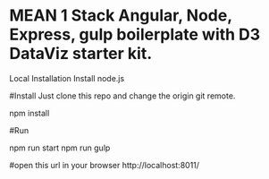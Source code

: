 # MEAN 1 Stack Angular, Node, Express, gulp boilerplate with D3 DataViz starter kit.
Local Installation
Install node.js

#Install
Just clone this repo and change the origin git remote.

npm install

#Run

npm run start
npm run gulp

#open this url in your browser
http://localhost:8011/
